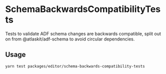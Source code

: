 # SchemaBackwardsCompatibilityTests

Tests to validate ADF schema changes are backwards compatible, split out on from @atlaskit/adf-schema to avoid circular dependencies.

## Usage

`yarn test packages/editor/schema-backwards-compatibility-tests`
